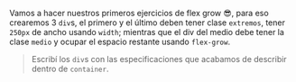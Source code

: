 Vamos a hacer nuestros primeros ejercicios de flex grow :sunglasses:, para eso crearemos 3 `div`s, el primero y el último deben tener clase `extremos`, tener `250px` de ancho usando `width`; mientras que el div del medio debe tener la clase `medio` y  ocupar el espacio restante usando `flex-grow`.

> Escribí los `div`s con las especificaciones que acabamos de describir dentro de `container`.